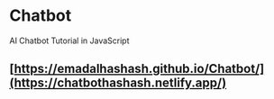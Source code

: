 # Chatbot
AI Chatbot Tutorial in JavaScript
## [https://emadalhashash.github.io/Chatbot/](https://chatbothashash.netlify.app/)
